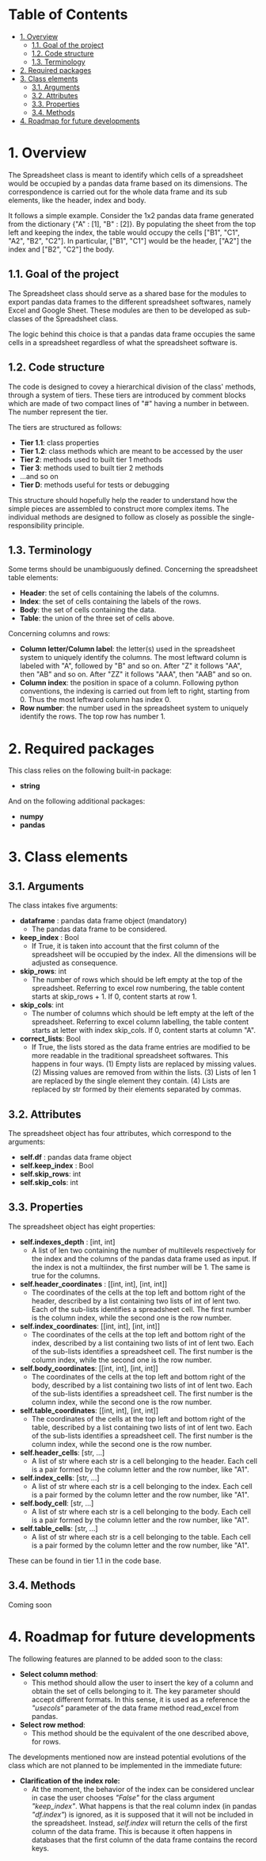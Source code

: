 # Table of Contents <!-- omit in toc -->
- [1. Overview](#1-overview)
  - [1.1. Goal of the project](#11-goal-of-the-project)
  - [1.2. Code structure](#12-code-structure)
  - [1.3. Terminology](#13-terminology)
- [2. Required packages](#2-required-packages)
- [3. Class elements](#3-class-elements)
  - [3.1. Arguments](#31-arguments)
  - [3.2. Attributes](#32-attributes)
  - [3.3. Properties](#33-properties)
  - [3.4. Methods](#34-methods)
- [4. Roadmap for future developments](#4-roadmap-for-future-developments)

# 1. Overview
The Spreadsheet class is meant to identify which cells of a spreadsheet would be occupied by a pandas data frame based on its dimensions. The correspondence is carried out for the whole data frame and its sub elements, like the header, index and body.

It follows a simple example. Consider the 1x2 pandas data frame generated from the dictionary {"A" : [1], "B" : [2]}. By populating the sheet from the top left and keeping the index, the table would occupy the cells ["B1", "C1", "A2", "B2", "C2"]. In particular, ["B1", "C1"] would be the header, ["A2"] the index and ["B2", "C2"] the body.

## 1.1. Goal of the project
The Spreadsheet class should serve as a shared base for the modules to export pandas data frames to the different spreadsheet softwares, namely Excel and Google Sheet. These modules are then to be developed as sub-classes of the Spreadsheet class.

The logic behind this choice is that a pandas data frame occupies the same cells in a spreadsheet regardless of what the spreadsheet software is.

## 1.2. Code structure
The code is designed to covey a hierarchical division of the class' methods, through a system of tiers. These tiers are introduced by comment blocks which are made of two compact lines of "#" having a number in between. The number represent the tier.

The tiers are structured as follows:
- **Tier 1.1**: class properties
- **Tier 1.2**: class methods which are meant to be accessed by the user
- **Tier 2**: methods used to built tier 1 methods
- **Tier 3**: methods used to built tier 2 methods
- ...and so on
- **Tier D**: methods useful for tests or debugging

This structure should hopefully help the reader to understand how the simple pieces are assembled to construct more complex items. The individual methods are designed to follow as closely as possible the single-responsibility principle.

## 1.3. Terminology
Some terms should be unambiguously defined. Concerning the spreadsheet table elements:
- **Header**: the set of cells containing the labels of the columns.
- **Index**: the set of cells containing the labels of the rows.
- **Body**: the set of cells containing the data.
- **Table**: the union of the three set of cells above.

Concerning columns and rows:
- **Column letter/Column label**: the letter(s) used in the spreadsheet system to uniquely identify the columns. The most leftward column is labeled with "A", followed by "B" and so on. After "Z" it follows "AA", then "AB" and so on. After "ZZ" it follows "AAA", then "AAB" and so on.
- **Column index**: the position in space of a column. Following python conventions, the indexing is carried out from left to right, starting from 0. Thus the most leftward column has index 0.
- **Row number**: the number used in the spreadsheet system to uniquely identify the rows. The top row has number 1.

# 2. Required packages
This class relies on the following built-in package:
- **string**

And on the following additional packages:
- **numpy**
- **pandas**

# 3. Class elements
## 3.1. Arguments
The class intakes five arguments:
- **dataframe** : pandas data frame object (mandatory)
  - The pandas data frame to be considered.
- **keep_index** : Bool
  - If True, it is taken into account that the first column of the spreadsheet will be occupied by the index. All the dimensions will be adjusted as consequence.
- **skip_rows**: int
  - The number of rows which should be left empty at the top of the spreadsheet. Referring to excel row numbering, the table content starts at skip_rows + 1. If 0, content starts at row 1.
- **skip_cols**: int
  - The number of columns which should be left empty at the left of the spreadsheet. Referring to excel column labelling, the table content starts at letter with index skip_cols. If 0, content starts at column "A".
- **correct_lists**: Bool
  - If True, the lists stored as the data frame entries are modified to be more readable in the traditional spreadsheet softwares. This happens in four ways. (1) Empty lists are replaced by missing values. (2) Missing values are removed from within the lists. (3) Lists of len 1 are replaced by the single element they contain. (4) Lists are replaced by str formed by their elements separated by commas.

## 3.2. Attributes
The spreadsheet object has four attributes, which correspond to the arguments:
- **self.df** : pandas data frame object
- **self.keep_index** : Bool
- **self.skip_rows**: int
- **self.skip_cols**: int

## 3.3. Properties
The spreadsheet object has eight properties:
- **self.indexes_depth** : [int, int]
  - A list of len two containing the number of multilevels respectively for  the index and the columns of the pandas data frame used as input. If the index is not a multiindex, the first number will be 1. The same is true for the columns.
- **self.header_coordinates** : [[int, int], [int, int]]
  - The coordinates of the cells at the top left and bottom right of the header, described by a list containing two lists of int of lent two. Each of the sub-lists identifies a spreadsheet cell. The first number is the column index, while the second one is the row number.
- **self.index_coordinates**: [[int, int], [int, int]]
  - The coordinates of the cells at the top left and bottom right of the index, described by a list containing two lists of int of lent two. Each of the sub-lists identifies a spreadsheet cell. The first number is the column index, while the second one is the row number.
- **self.body_coordinates**: [[int, int], [int, int]]
  - The coordinates of the cells at the top left and bottom right of the body, described by a list containing two lists of int of lent two. Each of the sub-lists identifies a spreadsheet cell. The first number is the column index, while the second one is the row number.
- **self.table_coordinates**: [[int, int], [int, int]]
  - The coordinates of the cells at the top left and bottom right of the table, described by a list containing two lists of int of lent two. Each of the sub-lists identifies a spreadsheet cell. The first number is the column index, while the second one is the row number.
- **self.header_cells**: [str, ...]
  - A list of str where each str is a cell belonging to the header. Each cell is a pair formed by the column letter and the row number, like "A1".
- **self.index_cells**: [str, ...]
  - A list of str where each str is a cell belonging to the index. Each cell is a pair formed by the column letter and the row number, like "A1".
- **self.body_cell**: [str, ...]
  - A list of str where each str is a cell belonging to the body. Each cell is a pair formed by the column letter and the row number, like "A1".
- **self.table_cells**: [str, ...]
  - A list of str where each str is a cell belonging to the table. Each cell is a pair formed by the column letter and the row number, like "A1".

These can be found in tier 1.1 in the code base.

## 3.4. Methods
Coming soon

# 4. Roadmap for future developments
The following features are planned to be added soon to the class:
- **Select column method**:
  - This method should allow the user to insert the key of a column and obtain the set of cells belonging to it. The key parameter should accept different formats. In this sense, it is used as a reference the _"usecols"_ parameter of the data frame method read_excel from pandas.
- **Select row method**:
  - This method should be the equivalent of the one described above, for rows.

The developments mentioned now are instead potential evolutions of the class which are not planned to be implemented in the immediate future:
- **Clarification of the index role:**
  - At the moment, the behavior of the index can be considered unclear in case the user chooses _"False"_ for the class argument _"keep_index"_. What happens is that the real column index (in pandas _"df.index"_) is ignored, as it is supposed that it will not be included in the spreadsheet. Instead, _self.index_ will return the cells of the first column of the data frame. This is because it often happens in databases that the first column of the data frame contains the record keys.
